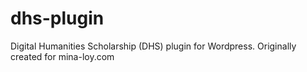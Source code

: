 # dhs-plugin
 Digital Humanities Scholarship (DHS) plugin for Wordpress.  Originally created for mina-loy.com
